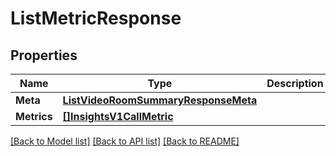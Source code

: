 # ListMetricResponse

## Properties
Name | Type | Description | Notes
------------ | ------------- | ------------- | -------------
**Meta** | [**ListVideoRoomSummaryResponseMeta**](ListVideoRoomSummaryResponse_meta.md) |  |[optional] 
**Metrics** | [**[]InsightsV1CallMetric**](insights.v1.call.metric.md) |  |[optional] 

[[Back to Model list]](../README.md#documentation-for-models) [[Back to API list]](../README.md#documentation-for-api-endpoints) [[Back to README]](../README.md)


